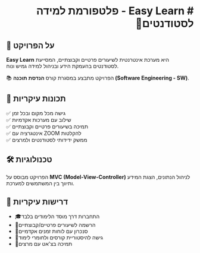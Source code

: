<h1 dir="rtl"> #  Easy Learn - פלטפורמת למידה לסטודנטים📘</h1>

## 🎯 על הפרויקט

**Easy Learn** היא מערכת אינטרנטית לשיעורים פרטיים וקבוצתיים, המסייעת לסטודנטים בהעמקת הידע ובניהול למידה גמיש ונוח.

📚 הפרויקט מתבצע במסגרת קורס **הנדסת תוכנה (Software Engineering - SW)**.

## 🔹 תכונות עיקריות

✅ גישה מכל מקום ובכל זמן\
✅ שילוב עם מערכות אקדמיות\
✅ תמיכה בשיעורים פרטיים וקבוצתיים\
✅ אינטגרציה עם ZOOM להקלטות\
✅ ממשק ידידותי לסטודנטים ולמרצים

## 🛠️ טכנולוגיות

הפרויקט מבוסס על **MVC (Model-View-Controller)** לניהול הנתונים, הצגת המידע ותיווך בין המשתמשים למערכת.

## 📌 דרישות עיקריות

- 🎓התחברות דרך מוסד הלימודים בלבד 
- 📅הרשמה לשיעורים פרטיים/קבוצתיים 
- 📌סנכרון עם לוחות זמנים אקדמיים 
- 🎥גישה להיסטוריית קורסים ולחומרי לימוד 
- 💬תמיכה בצ'אט עם מרצים 



